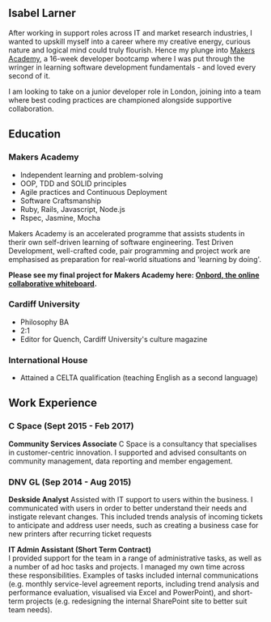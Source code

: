 ## Isabel Larner

After working in support roles across IT and market research industries, I wanted to upskill myself into a career where my creative energy, curious nature and logical mind could truly flourish. Hence my plunge into [Makers Academy](http://www.makersacademy.com/), a 16-week developer bootcamp where I was put through the wringer in learning software development fundamentals - and loved every second of it.

I am looking to take on a junior developer role in London, joining into a team where best coding practices are championed alongside supportive collaboration.

## Education

### Makers Academy 

- Independent learning and problem-solving
- OOP, TDD and SOLID principles
- Agile practices and Continuous Deployment
- Software Craftsmanship
- Ruby, Rails, Javascript, Node.js
- Rspec, Jasmine, Mocha

Makers Academy is an accelerated programme that assists students in therir own self-driven learning of software engineering. Test Driven Development, well-crafted code, pair programming and project work are emphasised as preparation for real-world situations and 'learning by doing'. 

**Please see my final project for Makers Academy here: [Onbord, the online collaborative whiteboard](https://github.com/ilarne/team-whiteboard).**

### Cardiff University 

- Philosophy BA
- 2:1
- Editor for Quench, Cardiff University's culture magazine

### International House 

- Attained a CELTA qualification (teaching English as a second language)

## Work Experience

### C Space (Sept 2015 - Feb 2017)   
**Community Services Associate**
C Space is a consultancy that specialises in customer-centric innovation. I supported and advised consultants on community management, data reporting and member engagement. 

### DNV GL (Sep 2014 - Aug 2015)    
**Deskside Analyst**
Assisted with IT support to users within the business. I communicated with users in order to better understand their needs and instigate relevant changes. This included trends analysis of incoming tickets to anticipate and address user needs, such as creating a business case for new printers after recurring ticket requests 

**IT Admin Assistant (Short Term Contract)**   
I provided support for the team in a range of administrative tasks, as well as a number of ad hoc tasks and projects. I managed my own time across these responsibilities. Examples of tasks included internal communications (e.g. monthly service-level agreement reports, including trend analysis and performance evaluation, visualised via Excel and PowerPoint), and short-term projects (e.g. redesigning the internal SharePoint site to better suit team needs).

